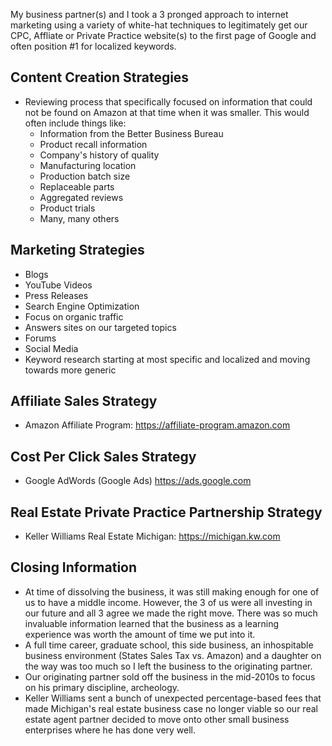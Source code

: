 [//]: # (Side Business: Internet Sales & Lead Generation)

My business partner(s) and I took a 3 pronged approach to internet marketing using a variety of white-hat techniques to legitimately get our CPC, Affliate or Private Practice website(s) to the first page of Google and often position #1 for localized keywords. 


## Content Creation Strategies
- Reviewing process that specifically focused on information that could not be found on Amazon at that time when it was smaller. This would often include things like:
  - Information from the Better Business Bureau
  - Product recall information
  - Company's history of quality
  - Manufacturing location
  - Production batch size
  - Replaceable parts
  - Aggregated reviews
  - Product trials
  - Many, many others

## Marketing Strategies
- Blogs
- YouTube Videos
- Press Releases
- Search Engine Optimization
- Focus on organic traffic
- Answers sites on our targeted topics
- Forums
- Social Media
- Keyword research starting at most specific and localized and moving towards more generic

## Affiliate Sales Strategy
- Amazon Affiliate Program: https://affiliate-program.amazon.com

## Cost Per Click Sales Strategy
- Google AdWords (Google Ads) https://ads.google.com

## Real Estate Private Practice Partnership Strategy
- Keller Williams Real Estate Michigan: https://michigan.kw.com

## Closing Information
- At time of dissolving the business, it was still making enough for one of us to have a middle income. However, the 3 of us were all investing in our future and all 3 agree we made the right move. There was so much invaluable information learned that the business as a learning experience was worth the amount of time we put into it.
- A full time career, graduate school, this side business, an inhospitable business environment (States Sales Tax vs. Amazon) and a daughter on the way was too much so I left the business to the originating partner.
- Our originating partner sold off the business in the mid-2010s to focus on his primary discipline, archeology.
- Keller Williams sent a bunch of unexpected percentage-based fees that made Michigan's real estate business case no longer viable so our real estate agent partner decided to move onto other small business enterprises where he has done very well.
